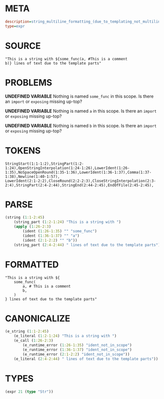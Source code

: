 # META
~~~ini
description=string_multiline_formatting_(due_to_templating_not_multiline_string_literal) (1)
type=expr
~~~
# SOURCE
~~~roc
"This is a string with ${some_func(a, #This is a comment
b)} lines of text due to the template parts"
~~~
# PROBLEMS
**UNDEFINED VARIABLE**
Nothing is named `some_func` in this scope.
Is there an `import` or `exposing` missing up-top?

**UNDEFINED VARIABLE**
Nothing is named `a` in this scope.
Is there an `import` or `exposing` missing up-top?

**UNDEFINED VARIABLE**
Nothing is named `b` in this scope.
Is there an `import` or `exposing` missing up-top?

# TOKENS
~~~zig
StringStart(1:1-1:2),StringPart(1:2-1:24),OpenStringInterpolation(1:24-1:26),LowerIdent(1:26-1:35),NoSpaceOpenRound(1:35-1:36),LowerIdent(1:36-1:37),Comma(1:37-1:38),Newline(1:40-1:57),
LowerIdent(2:1-2:2),CloseRound(2:2-2:3),CloseStringInterpolation(2:3-2:4),StringPart(2:4-2:44),StringEnd(2:44-2:45),EndOfFile(2:45-2:45),
~~~
# PARSE
~~~clojure
(string (1:1-2:45)
	(string_part (1:2-1:24) "This is a string with ")
	(apply (1:26-2:3)
		(ident (1:26-1:35) "" "some_func")
		(ident (1:36-1:37) "" "a")
		(ident (2:1-2:2) "" "b"))
	(string_part (2:4-2:44) " lines of text due to the template parts"))
~~~
# FORMATTED
~~~roc
"This is a string with ${
	some_func(
		a, # This is a comment
		b,
	)
} lines of text due to the template parts"
~~~
# CANONICALIZE
~~~clojure
(e_string (1:1-2:45)
	(e_literal (1:2-1:24) "This is a string with ")
	(e_call (1:26-2:3)
		(e_runtime_error (1:26-1:35) "ident_not_in_scope")
		(e_runtime_error (1:36-1:37) "ident_not_in_scope")
		(e_runtime_error (2:1-2:2) "ident_not_in_scope"))
	(e_literal (2:4-2:44) " lines of text due to the template parts"))
~~~
# TYPES
~~~clojure
(expr 21 (type "Str"))
~~~